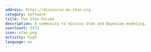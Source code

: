 ```yaml
---
address: https://discourse.mc-stan.org
category: Software
title: The Stan Forums
description: A community to discuss Stan and Bayesian modeling.
userCount: 2473
icon: stan.png
activity: high
language: en
---
```

